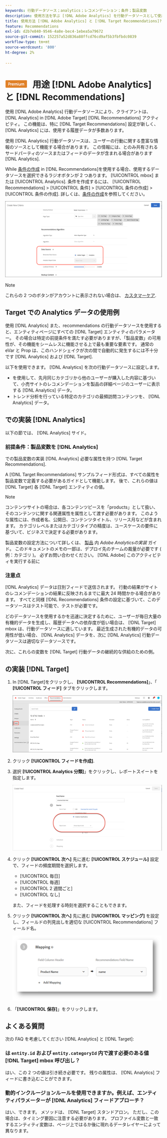 ```yaml
---
keywords: 行動データソース；analytics；レコメンデーション；条件；製品変数
description: 使用方法を学ぶ [!DNL Adobe Analytics] を行動データソースとして使用し、 [!DNL Analytics] in [!DNL Target Recommendations].
title: 使用方法 [!DNL Adobe Analytics] と [!DNL Target Recommendations]?
feature: Recommendations
exl-id: d2b7e840-9546-4a8e-bec4-1ebea5a79672
source-git-commit: 152257a52d836a88ffcd76cd9af5b3fbfbdc0839
workflow-type: tm+mt
source-wordcount: '800'
ht-degree: 2%

---
```


# ![プレミアム](/help/main/assets/premium.png) 用途 [!DNL Adobe Analytics] と [!DNL Recommendations]

使用 [!DNL Adobe Analytics] 行動データソースにより、クライアントは、 [!DNL Analytics] in [!DNL Adobe Target] [!DNL Recommendations] アクティビティ。 この機能は、特に [!DNL Target Recommendations] 設定が新しく、 [!DNL Analytics] には、使用する履歴データが多数あります。

使用 [!DNL Analytics] 行動データソースは、ユーザーの行動に関する豊富な情報のソースとして機能する場合があります。 この情報には、とのみ共有されるサードパーティのソースまたはフィードのデータが含まれる場合があります [!DNL Analytics].

While [条件の作成](/help/main/c-recommendations/c-algorithms/create-new-algorithm.md) in [!DNL Recommendations]を使用する場合、使用するデータソースを選択できるラジオボタンが 2 つあります。 [!UICONTROL mbox] または [!UICONTROL Analytics]. 条件を作成するには、 [!UICONTROL Recommendations] > [!UICONTROL 条件] > [!UICONTROL 条件の作成] > [!UICONTROL 条件の作成]. 詳しくは、[条件の作成](/help/main/c-recommendations/c-algorithms/create-new-algorithm.md)を参照してください。

![行動データソースボタン](assets/behavioral-data-source.png)

>[!NOTE]
>
>これらの 2 つのボタンがアカウントに表示されない場合は、 [カスタマーケア](/help/main/cmp-resources-and-contact-information.md#reference_ACA3391A00EF467B87930A450050077C).

## Target での Analytics データの使用例

使用 [!DNL Analytics] また、recommendations の行動データソースを使用すると、エンティティページにすべての [!DNL Target] エンティティのパラメーター。 その場合は特定の前提条件を満たす必要がありますが、「製品変数」の可用性が、その機能をシームレスに機能させる上で最も重要な要素です。 通常の eVar と Prop は、このハンドシェイクが次の間で自動的に発生するには不十分です [!DNL Analytics] および [!DNL Target].

以下を使用できます。 [!DNL Analytics] を次の行動データソースに設定します。

* を使用して、先月同じカテゴリから他のユーザーが購入した内容に基づいて、小売サイトのレコメンデーションを製品の詳細ページのユーザーに表示する [!DNL Analytics] データ。
* トレンド分析を行っている特定のカテゴリの最頻訪問コンテンツを、 [!DNL Analytics] データ。

## での実装 [!DNL Analytics]

以下の節では、 [!DNL Analytics] サイド。

### 前提条件：製品変数を [!DNL Analytics]

での製品変数の実装 [!DNL Analytics] 必要な属性を持つ [!DNL Target Recommendations].

A [!DNL Target Recommendations] サンプルフィード形式は、すべての属性を製品変数で定義する必要があるガイドとして機能します。 後で、これらの値は [!DNL Target] 各 [!DNL Target] エンティティの値。

>[!NOTE]
>
>コンテンツサイトの場合は、各コンテンツピースを「products」として扱い、そのコンテンツに関する関連属性を属性として渡す必要があります。 このような属性には、作成者名、公開日、コンテンツタイトル、リリース月などが含まれます。 カテゴリレベルまたはカテゴリタイプの精度は、ユースケースの要件に基づいて、ビジネスで決定する必要があります。

製品変数の設定方法について詳しくは、 [製品](https://experienceleague.adobe.com/docs/analytics/implementation/vars/page-vars/products.html) 内 *Adobe Analyticsの実装* ガイド。 このドキュメントのメモの一部は、デプロイ先のチームの裁量が必要です ( 例：カテゴリ )。 必ずお問い合わせください。 [!DNL Adobe] このアクティビティを実行する前に

### 注意点

[!DNL Analytics] データは日別フィードで送信されます。 行動の結果がサイトのレコメンデーションの結果に反映されるまでに最大 24 時間かかる場合があります。 すべてと同様 [!DNL Recommendations] 条件の設定に基づいて、このデータソースはテスト可能で、テストが必要です。

どのデータソースを使用するかを迅速に決定するために、ユーザーが毎日大量の有機的データを生成し、履歴データへの依存度が低い場合は、 [!DNL Target] mbox は、行動データソースに適しています。 最近生成された有機的データの可用性が低い場合、 [!DNL Analytics] データを、次に [!DNL Analytics] 行動データソースは適切なデータソースです。

次に、これらの変数を [!DNL Target] 行動データの継続的な供給のための側。

## の実装 [!DNL Target]

1. In [!DNL Target]をクリックし、 **[!UICONTROL Recommendations]**」、「 **[!UICONTROL フィード]** タブをクリックします。

   ![フィード](/help/main/c-recommendations/c-algorithms/assets/feeds-tab.png)

1. クリック **[!UICONTROL フィードを作成]**.

1. 選択 **[!UICONTROL Analytics 分類]**」をクリックし、レポートスイートを指定します。

   ![Analytics 分類オプション](/help/main/c-recommendations/c-algorithms/assets/analytics-classifications.png)

1. クリック **[!UICONTROL 次へ]** 先に進む **[!UICONTROL スケジュール]** 設定で、フィードの頻度期間を選択します。

   * [!UICONTROL 毎日]
   * [!UICONTROL 毎週]
   * [!UICONTROL 2 週間ごと]
   * [!UICONTROL なし]

   また、フィードを処理する時刻を選択することもできます。

1. クリック **[!UICONTROL 次へ]** 先に進む  **[!UICONTROL マッピング]** を設定し、フィールドの列見出しを適切な [!UICONTROL Recommendations] フィールド名。

   ![「Mapping」セクション](/help/main/c-recommendations/c-algorithms/assets/mapping.png)

1. 「**[!UICONTROL 保存]**」をクリックします。

## よくある質問

次の FAQ を考慮してください [!DNL Analytics] と [!DNL Target]:

### は `entity.id` および `entity.categoryId` 内で渡す必要のある値 [!DNL Target] mbox 呼び出し？

はい、この 2 つの値は引き続き必要です。 残りの属性は、 [!DNL Analytics] フィードに書き込むことができます。

### 動的インクルージョンルールを使用できますか。例えば、エンティティパラメーターが [!DNL Analytics] フィードアプローチ？

はい、できます。 メソッドは、 [!DNL Target] スタンドアロン。 ただし、この場合は、タイミング要因に注意する必要があります。 プロファイル変数と一致するエンティティ変数は、ページ上ではるか後に現れるデータレイヤーによって異なります。
